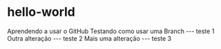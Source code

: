 # hello-world
Aprendendo a usar o GitHub
Testando como usar uma Branch --- teste 1
Outra alteração --- teste 2
Mais uma alteração --- teste 3
